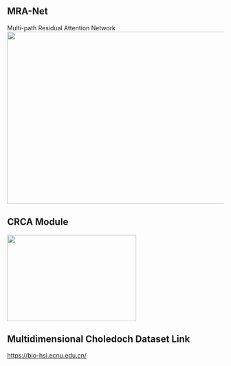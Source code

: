 ## MRA-Net
Multi-path Residual Attention Network </br>
<img src="https://github.com/Wahid9383/MRA-Net/assets/34777183/9e0abdb1-b2c9-4724-8783-474c7299f289" width="600" height="400">
</br>
## CRCA Module
<img src="https://github.com/Wahid9383/MRA-Net/assets/34777183/9b3be9d5-e073-4a42-b2f3-109750e891f5" width="300" height="200">

## Multidimensional Choledoch Dataset Link
https://bio-hsi.ecnu.edu.cn/

